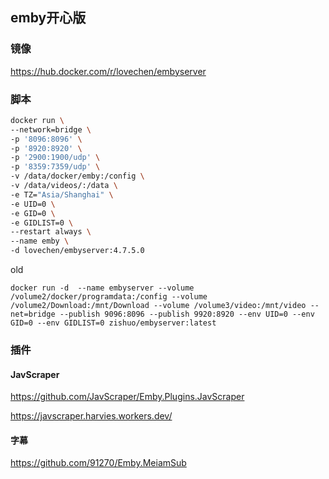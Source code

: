 
## emby开心版

### 镜像
https://hub.docker.com/r/lovechen/embyserver

### 脚本

```bash
docker run \
--network=bridge \
-p '8096:8096' \
-p '8920:8920' \
-p '2900:1900/udp' \
-p '8359:7359/udp' \
-v /data/docker/emby:/config \
-v /data/videos/:/data \
-e TZ="Asia/Shanghai" \
-e UID=0 \
-e GID=0 \
-e GIDLIST=0 \
--restart always \
--name emby \
-d lovechen/embyserver:4.7.5.0
```

old
```
docker run -d  --name embyserver --volume /volume2/docker/programdata:/config --volume /volume2/Download:/mnt/Download --volume /volume3/video:/mnt/video --net=bridge --publish 9096:8096 --publish 9920:8920 --env UID=0 --env GID=0 --env GIDLIST=0 zishuo/embyserver:latest
```

### 插件


#### JavScraper
https://github.com/JavScraper/Emby.Plugins.JavScraper

https://javscraper.harvies.workers.dev/

#### 字幕
https://github.com/91270/Emby.MeiamSub
